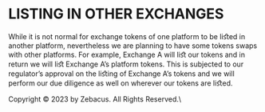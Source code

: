 # LISTING IN OTHER EXCHANGES

While it is not normal for exchange tokens of one platform to be liﬆed in another platform, nevertheless we are planning to have some tokens swaps with other platforms. For example, Exchange A will liﬆ our tokens and in return we will liﬆ Exchange A’s platform tokens. This is subjected to our regulator’s approval on the liﬆing of Exchange A’s tokens and we will perform our due diligence as well on wherever our tokens are liﬆed.



Copyright © 2023 by Zebacus. All Rights Reserved.\
